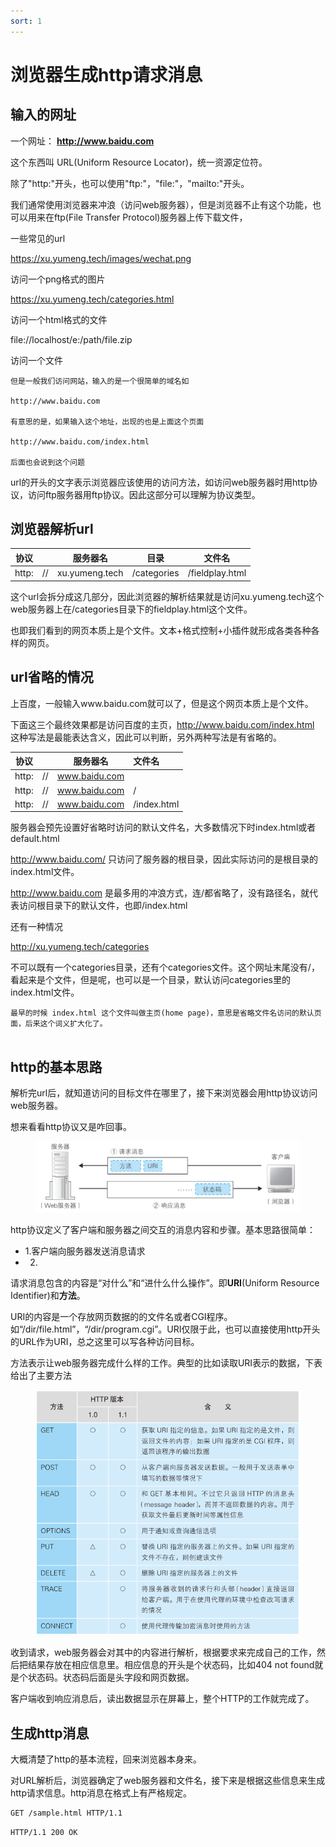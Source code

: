 ```yaml
---
sort: 1
---
```

# 浏览器生成http请求消息

## 输入的网址

一个网址： **http://www.baidu.com**

这个东西叫 URL(Uniform Resource Locator)，统一资源定位符。

除了"http:"开头，也可以使用"ftp:"，"file:"，"mailto:"开头。

我们通常使用浏览器来冲浪（访问web服务器），但是浏览器不止有这个功能，也可以用来在ftp(File Transfer Protocol)服务器上传下载文件，


一些常见的url

https://xu.yumeng.tech/images/wechat.png

访问一个png格式的图片

https://xu.yumeng.tech/categories.html

访问一个html格式的文件

file://localhost/e:/path/file.zip

访问一个文件


```note
但是一般我们访问网站，输入的是一个很简单的域名如

http://www.baidu.com

有意思的是，如果输入这个地址，出现的也是上面这个页面

http://www.baidu.com/index.html

后面也会说到这个问题
```

url的开头的文字表示浏览器应该使用的访问方法，如访问web服务器时用http协议，访问ftp服务器用ftp协议。因此这部分可以理解为协议类型。


## 浏览器解析url


|协议||服务器名|目录|文件名|
|:-:|-|:-:|:-:|:-:|
|http:|//|xu.yumeng.tech|/categories|/fieldplay.html|

这个url会拆分成这几部分，因此浏览器的解析结果就是访问xu.yumeng.tech这个web服务器上在/categories目录下的fieldplay.html这个文件。

也即我们看到的网页本质上是个文件。文本+格式控制+小插件就形成各类各种各样的网页。

## url省略的情况

上百度，一般输入www.baidu.com就可以了，但是这个网页本质上是个文件。

下面这三个最终效果都是访问百度的主页，http://www.baidu.com/index.html 这种写法是最能表达含义，因此可以判断，另外两种写法是有省略的。

|协议||服务器名|文件名|
|:-:|-|:-:|:-|
|http:|//|www.baidu.com|
|http:|//|www.baidu.com|/
|http:|//|www.baidu.com|/index.html

服务器会预先设置好省略时访问的默认文件名，大多数情况下时index.html或者default.html

http://www.baidu.com/ 只访问了服务器的根目录，因此实际访问的是根目录的index.html文件。

http://www.baidu.com 是最多用的冲浪方式，连/都省略了，没有路径名，就代表访问根目录下的默认文件，也即/index.html


还有一种情况

http://xu.yumeng.tech/categories

不可以既有一个categories目录，还有个categories文件。这个网址末尾没有/，看起来是个文件，但是呢，也可以是一个目录，默认访问categories里的index.html文件。

```tip
最早的时候 index.html 这个文件叫做主页(home page)，意思是省略文件名访问的默认页面，后来这个词义扩大化了。


```

## http的基本思路

解析完url后，就知道访问的目标文件在哪里了，接下来浏览器会用http协议访问web服务器。

想来看看http协议又是咋回事。

<figure>
    <img src="./images/http.png">
</figure>

http协议定义了客户端和服务器之间交互的消息内容和步骤。基本思路很简单：
- 1.客户端向服务器发送消息请求
- 2.

请求消息包含的内容是“对什么”和“进什么什么操作”。即**URI**(Uniform Resource Identifier)和**方法**。

URI的内容是一个存放网页数据的的文件名或者CGI程序。如“/dir/file.html”，“/dir/program.cgi”。URI仅限于此，也可以直接使用http开头的URL作为URI，总之这里可以写各种访问目标。

方法表示让web服务器完成什么样的工作。典型的比如读取URI表示的数据，下表给出了主要方法

<figure>
    <img src="./images/http方法.png">
</figure>

收到请求，web服务器会对其中的内容进行解析，根据要求来完成自己的工作，然后把结果存放在相应信息里。相应信息的开头是个状态码，比如404 not found就是个状态码。状态码后面是头字段和网页数据。

客户端收到响应消息后，读出数据显示在屏幕上，整个HTTP的工作就完成了。


## 生成http消息

大概清楚了http的基本流程，回来浏览器本身来。

对URL解析后，浏览器确定了web服务器和文件名，接下来是根据这些信息来生成http请求信息。http消息在格式上有严格规定。


```html
GET /sample.html HTTP/1.1


```

```html
HTTP/1.1 200 OK

```


